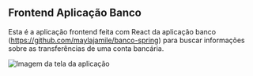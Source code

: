 ## Frontend Aplicação Banco

Esta é a aplicação frontend feita com React da aplicação banco (https://github.com/maylajamile/banco-spring) para buscar informações sobre as transferências de uma conta bancária.

<img src="https://cdn.discordapp.com/attachments/1221951787318378607/1221953819395494129/image.png?ex=6614742d&is=6601ff2d&hm=7a2394f3ee1b3e44c711c217e1cf27ee763625ac84e1b46849b90707753ff127&" alt="Imagem da tela da aplicação"/>
